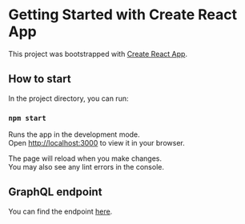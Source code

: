# Getting Started with Create React App

This project was bootstrapped with [Create React App](https://github.com/facebook/create-react-app).

## How to start

In the project directory, you can run:

### `npm start`

Runs the app in the development mode.\
Open [http://localhost:3000](http://localhost:3000) to view it in your browser.

The page will reload when you make changes.\
You may also see any lint errors in the console.

## GraphQL endpoint

You can find the endpoint [here](https://github.com/scandiweb/junior-react-endpoint).